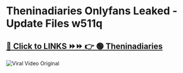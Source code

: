 
 # Theninadiaries Onlyfans Leaked - Update Files w511q

## <h2><a href="https://clipsfans.com/Theninadiaries&ref=git">🔗 Click to LINKS ⏩⏩ 👉 🟢 Theninadiaries </a></h2>

<a href="https://clipsfans.com/Theninadiaries&ref=git" rel="nofollow" data-target="animated-image.originalLink"><img src="https://i.ibb.co.com/xMMVF88/686577567.gif" alt="Viral Video Original" style="max-width: 100%; display: inline-block;" data-target="animated-image.originalImage"></a>

